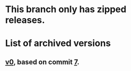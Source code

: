 # This branch only has zipped releases.
# List of archived versions
## [v0](https://github.com/Beguwula/AIOBot-release-archive/tree/v0), based on commit [7](https://github.com/Beguwula/AIOBot/tree/e217ce2bf025fbda6f54b14f2e0270736ed6663a).
